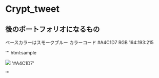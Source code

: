 # Crypt_tweet

## 後のポートフォリオになるもの

ベースカラーはスモークブルー
カラーコード #A4C1D7
RGB 164:193:215

''' html:sample

![](https://via.placeholder.com/16/c7e7f6/FFFFFF/?text=%20) '#A4C1D7'


'''